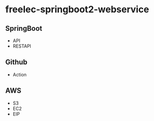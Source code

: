 # freelec-springboot2-webservice

## SpringBoot
- API
- RESTAPI


## Github
- Action


## AWS
- S3
- EC2
- EIP
